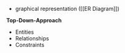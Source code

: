- graphical representation ([[ER Diagram]])

**Top-Down-Approach**
- Entities
- Relationships
- Constraints
